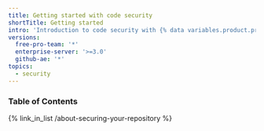 ```yaml
---
title: Getting started with code security
shortTitle: Getting started
intro: 'Introduction to code security with {% data variables.product.product_name %}.'
versions:
  free-pro-team: '*'
  enterprise-server: '>=3.0'
  github-ae: '*'
topics:
  - security
---
```


### Table of Contents

{% link_in_list /about-securing-your-repository %}